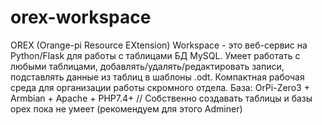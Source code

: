 # orex-workspace
OREX (Orange-pi Resource EXtension) Workspace - это веб-сервис на Python/Flask для работы с таблицами БД MySQL. Умеет работать с любыми таблицами, добавлять/удалять/редактировать записи, подставлять данные из таблиц в шаблоны .odt. Компактная рабочая среда для организации работы скромного отдела.
База: OrPi-Zero3 + Armbian + Apache + PHP7.4+
// Собственно создавать таблицы и базы орех пока не умеет (рекомендуем для этого Adminer)
